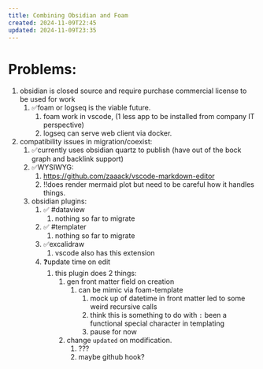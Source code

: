 ```yaml
---
title: Combining Obsidian and Foam
created: 2024-11-09T22:45
updated: 2024-11-09T23:35
---
```


# Problems:
1. obsidian is closed source and require purchase commercial license to be used for work
	1. ✅foam or logseq is the viable future.
		1. foam work in vscode, (1 less app to be installed from company IT perspective)
		2. logseq can serve web client via docker.
2. compatibility issues in migration/coexist:
	1. ✅currently uses obsidian quartz to publish (have out of the bock graph and backlink support)
	2. ✅WYSIWYG:
		1. https://github.com/zaaack/vscode-markdown-editor
		2. ‼does render mermaid plot but need to be careful how it handles things.
	3. obsidian plugins:
		1. ✅ #dataview
			1. nothing so far to migrate
		2. ✅ #templater
			1. nothing so far to migrate
		3. ✅excalidraw
			1. vscode also has this extension
		4. ❓update time on edit
            1. this plugin does 2 things: 
                1. gen front matter field on creation
                    1. can be mimic via foam-template
						1. mock up of datetime in front matter led to some weird recursive calls
						2. think this is something to do with `:` been a functional special character in templating
						3. pause for now
                2. change `updated` on modification.
                    1. ??? 
                    2. maybe github hook?
